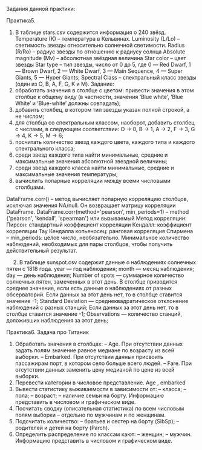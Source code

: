 Задания данной практики:

Практика5.
1. В таблице stars.csv содержится информация о 240 звёзд.
Temperature (K) – температура в Кельвинах.
Luminosity (L/Lo) – cветимость звезды относительно солнечной светимости.
Radius (R/Ro) – радиус звезды по отношению к радиусу солнца
Absolute magnitude (Mv) – абсолютная звёздная величина
Star color – цвет звезды
Star type – тип звезды, число от 0 до 5, где
0 — Red Dwarf,
1 — Brown Dwarf,
2 — White Dwarf,
3 — Main Sequence,
4 — Super Giants,
5 — Hyper Giants;
Spectral Class – спектральный класс звезды (один из O, B, A, F, G, K и M).
Задание:
1. обработать значения в столбце с цветом: привести значения в этом столбце к общему виду (в частности, значения ‘Blue white’, ‘Blue White’ и ‘Blue-white’ должны совпадать);
2. добавить столбец, в котором тип звезды указан полной строкой, а не числом;
3. для столбца со спектральным классом, наоборот, добавить столбец с числами, в следующем соответствии:
O → 0,
B → 1,
A → 2,
F → 3,
G → 4,
K → 5,
M → 6;
4. посчитать количество звезд каждого цвета, каждого типа и каждого спектрального класса;
5. среди звезд каждого типа найти минимальные, средние и максимальные значения абсолютной звездной величины;
6. среди звезд каждого класса найти минимальные, средние и максимальные значения температуры;
7. вычислить попарные корреляции между всеми числовыми столбцами.


DataFrame.corr() – метод вычисляет попарную корреляцию столбцов, исключая значения NA/null. Он возвращает матрицу корреляции DataFrame.
DataFrame.corr(method='pearson', min_periods=1)
– method {'pearson', 'kendall', 'spearman'} или вызываемый
Метод корреляции:
Пирсон: стандартный коэффициент корреляции
Кендалл: коэффициент корреляции Тау Кендалла
копьеносец: ранговая корреляция Спирмена
– min_periods: целое число, необязательно. Минимальное количество наблюдений, необходимых для пары столбцов, чтобы получить действительный результат.


 
2. В таблице sunspot.csv содержит данные о наблюдениях солнечных пятен с 1818 года.
year — год наблюдения;
month — месяц наблюдения;
day — день наблюдения;
Number of spots — суммарное количество солнечных пятен, замеченных в этот день. В столбце приводится среднее значение, если есть данные о наблюдениях от разных обсерваторий. Если данных за этот день нет, то в столбце ставится значение -1;
Standard Deviation — среднеквадратическое отклонение наблюдений с разных станций; Если данных за этот день нет, то в столбце ставится значение -1;
Observations — количество станций, доложивших наблюдения за этот день;

Практика6.
Задача про Титаник
1.  Обработать значения в столбцах:
– Age. При отсутствии данных задать полям значение равное медиане по возрасту из всей выборки.
– Embarked. При отсутствии данных присвоить пассажирам порт, в котором село больше всего людей.
– Fare. При отсутствии данных заменить цену медианой по цене из всей выборки.
2. Перевести категории в числовое представление. Age , embarked
3. Вывести статистику выживаемости в зависимости от:
– класса;
– пола;
– возраст;
– наличие семьи на борту.
Информацию представить в числовом и графическом виде.
4. Посчитать сводку (описательная статистика) по всем числовым полям выборки – отдельно по мужчинам и по женщинам.
5. Подсчитать количество:
– братьев и сестер на борту (SibSp);
– родителей и детей на борту (Parch).
6. Определить распределение по классам кают:
– женщин;
– мужчин.
Информацию представить в числовом и графическом виде.
